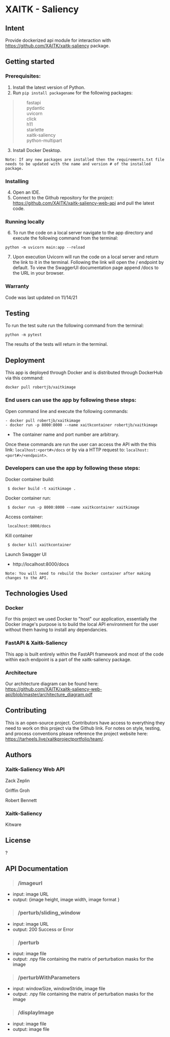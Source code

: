 # XAITK - Saliency

## Intent
Provide dockerized api module for interaction with https://github.com/XAITK/xaitk-saliency package.

## Getting started

### Prerequisites:
1. Install the latest version of Python.
2. Run `pip install packagename` for the following packages:
> &nbsp;&nbsp;&nbsp;&nbsp;&nbsp;&nbsp; fastapi <br>
> &nbsp;&nbsp;&nbsp;&nbsp;&nbsp;&nbsp;  pydantic <br>
> &nbsp;&nbsp;&nbsp;&nbsp;&nbsp;&nbsp; uvicorn <br>
> &nbsp;&nbsp;&nbsp;&nbsp;&nbsp;&nbsp; click <br>
> &nbsp;&nbsp;&nbsp;&nbsp;&nbsp;&nbsp; h11 <br>
> &nbsp;&nbsp;&nbsp;&nbsp;&nbsp;&nbsp; starlette <br>
> &nbsp;&nbsp;&nbsp;&nbsp;&nbsp;&nbsp; xaitk-saliency <br>
> &nbsp;&nbsp;&nbsp;&nbsp;&nbsp;&nbsp; python-multipart <br>

3. Install Docker Desktop.

```
Note: If any new packages are installed then the requirements.txt file needs to be updated with the name and version # of the installed package.
```

### Installing
4. Open an IDE.
5. Connect to the Github repository for the project: https://github.com/XAITK/xaitk-saliency-web-api and pull the latest code.

### Running locally
6. To run the code on a local server navigate to the app directory and execute the following command from the terminal: 
```
python -m uvicorn main:app --reload
``` 
7. Upon execution Uvicorn will run the code on a local server and return the link to it in the terminal. Following the link will open the / endpoint by default. To view the SwaggerUI documentation page append /docs to the URL in your browser.


### Warranty
Code was last updated on 11/14/21

## Testing

To run the test suite run the following command from the terminal: 

``` 
python -m pytest
```
The results of the tests will return in the terminal.

## Deployment
This app is deployed through Docker and is distributed through DockerHub via this command:
```
docker pull robertjb/xaitkimage
```
### End users can use the app by following these steps:
Open command line and execute the following commands:
```
- docker pull robertjb/xaitkimage
- docker run -p 8000:8000 --name xaitkcontainer robertjb/xaitkimage
```
- The container name and port number are arbitrary.

Once these commands are run the user can access the API with the this link: `localhost:<port#>/docs` or by via a HTTP request to: `localhost:<port#>/<endpoint>`.


### Developers can use the app by following these steps:
Docker container build:
```
 $ docker build -t xaitkimage .
```

Docker container run:
```
 $ docker run -p 8000:8000 --name xaitkcontainer xaitkimage
```

Access container:
```
 localhost:8000/docs
```

Kill container
```
 $ docker kill xaitkcontainer
```

Launch Swagger UI
- http://localhost:8000/docs

```
Note: You will need to rebuild the Docker container after making changes to the API.
```

## Technologies Used

### Docker
For this project we used Docker to "host" our application, essentially the Docker image's purpose is to build the local API environment for the user without them having to install any dependancies.

### FastAPI & Xaitk-Saliency
This app is built entirely within the FastAPI framework and most of the code within each endpoint is a part of the xaitk-saliency package.

### Architecture
Our architecture diagram can be found here: https://github.com/XAITK/xaitk-saliency-web-api/blob/master/architecture_diagram.pdf


## Contributing
This is an open-source project. Contributors have access to everything they need to work on this project via the Github link. For notes on style, testing, and process conventions please reference the project website here: https://tarheels.live/xaitkprojectportfolio/team/.

## Authors
### Xaitk-Saliency Web API
Zack Zeplin

Griffin Groh

Robert Bennett

### Xaitk-Saliency
Kitware

## License
?

## API Documentation

>### /imageurl
- input: image URL
- output: {image height, 
           image width, 
           image format
        }

>### /perturb/sliding_window
- input: image URL
- output: 200 Success or Error

>### /perturb
- input: image file
- output: .npy file containing the matrix of perturbation masks for the image

>### /perturbWithParameters
- input: windowSize, windowStride, image file
- output: .npy file containing the matrix of perturbation masks for the image

>### /displayImage
- input: image file
- output: image file
